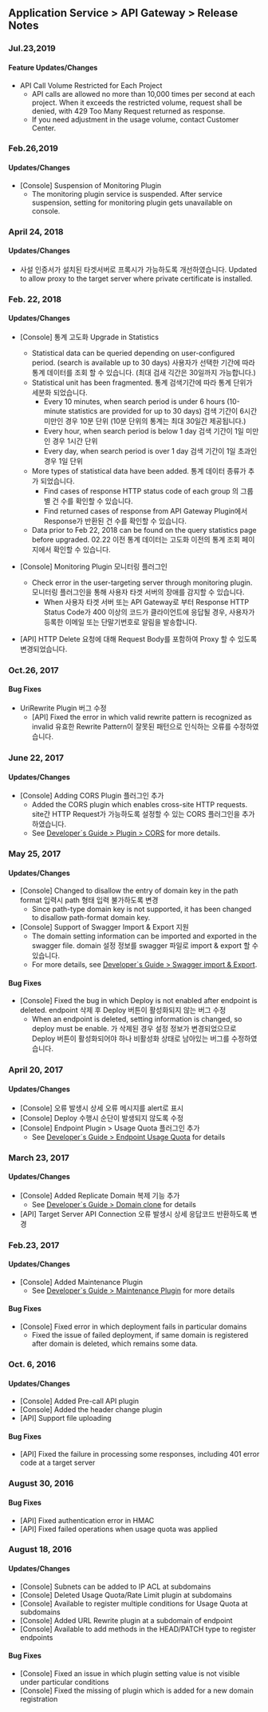 ## Application Service > API Gateway > Release Notes

### Jul.23,2019

#### Feature Updates/Changes 
* API Call Volume Restricted for Each Project  
  * API calls are allowed no more than 10,000 times per second at each project. When it exceeds the restricted volume, request shall be denied, with 429 Too Many Request returned as response. 
  * If you need adjustment in the usage volume, contact Customer Center. 


### Feb.26,2019 

#### Updates/Changes 
* [Console] Suspension of Monitoring Plugin  
  * The monitoring plugin service is suspended. After service suspension, setting for monitoring plugin  gets unavailable on console.  


### April 24, 2018 

#### Updates/Changes 
* 사설 인증서가 설치된 타겟서버로 프록시가 가능하도록 개선하였습니다. Updated to allow proxy to the target server where private certificate is installed.   

### Feb. 22, 2018

#### Updates/Changes 
* [Console] 통계 고도화 Upgrade in Statistics 
  * Statistical data can be queried depending on user-configured period. (search is available up to 30 days)  사용자가 선택한 기간에 따라 통계 데이터를 조회 할 수 있습니다. (최대 검새 긱간은 30일까지 가능합니다.)
  * Statistical unit has been fragmented.  통계 검색기간에 따라 통계 단위가 세분화 되었습니다.  
    * Every 10 minutes, when search period is under 6 hours (10-minute statistics are provided for up to 30 days) 검색 기간이 6시간 미만인 경우 10분 단위 (10분 단위의 통계는 최대 30일간 제공됩니다.)
    * Every hour, when search period is below 1 day 검색 기간이 1일 미만인 경우 1시간 단위
    * Every day, when search period is over 1 day 검색 기간이 1일 초과인 경우 1일 단위
  * More types of statistical data have been added. 통계 데이터 종류가 추가 되었습니다. 
    * Find cases of response HTTP status code of each group 의 그룹별 건 수를 확인할 수 있습니다.
    * Find returned cases of response from API Gateway Plugin에서 Response가 반환된 건 수를 확인할 수 있습니다.
  * Data prior to Feb 22, 2018 can be found on the query statistics page before upgraded. 02.22 이전 통계 데이터는 고도화 이전의 통계 조회 페이지에서 확인할 수 있습니다. 

* [Console] Monitoring Plugin 모니터링 플러그인 
  * Check error in the user-targeting server through monitoring plugin. 모니터링 플러그인을 통해 사용자 타겟 서버의 장애를 감지할 수 있습니다. 
    * When 사용자 타겟 서버 또는 API Gateway로 부터 Response HTTP Status Code가 400 이상의 코드가 클라이언트에 응답될 경우, 사용자가 등록한 이메일 또는 단말기번호로 알림을 발송합니다. 
* [API] HTTP Delete 요청에 대해 Request Body를 포함하여 Proxy 할 수 있도록 변경되었습니다. 


### Oct.26, 2017

#### Bug Fixes
- UriRewrite Plugin 버그 수정 
  - [API] Fixed the error in which valid rewrite pattern is recognized as invalid  유효한 Rewrite Pattern이 잘못된 패턴으로 인식하는 오류를 수정하였습니다. 

### June 22, 2017

#### Updates/Changes
- [Console] Adding CORS Plugin  플러그인 추가
  - Added the CORS plugin which enables cross-site HTTP requests. site간 HTTP Request가 가능하도록 설정할 수 있는 CORS 플러그인을 추가하였습니다.
  - See <a href="/ko/Application%20Service/API%20Gateway/ko/console-guide/#corscross-origin-resource-sharing" target="_blank">Developer`s Guide > Plugin > CORS</a> for more details. 

### May 25, 2017 

#### Updates/Changes 
- [Console] Changed to disallow the entry of domain key in the path format  입력시 path 형태 입력 불가하도록 변경
  - Since path-type domain key is not supported, it has been changed to disallow path-format domain key.   
- [Console] Support of Swagger Import & Export 지원
  - The domain setting information can be imported and exported in the swagger file. domain 설정 정보를 swagger 파일로 import & export 할 수 있습니다.  
  - For more details, see <a href="/ko/Application%20Service/API%20Gateway/ko/console-guide/#swagger-import-export" target="_blank">Developer`s Guide > Swagger import & Export</a>.

#### Bug Fixes 
- [Console] Fixed the bug in which Deploy is not enabled after endpoint is deleted. endpoint 삭제 후 Deploy 버튼이 활성화되지 않는 버그 수정
  - When an endpoint is deleted, setting information is changed, so deploy must be enable. 가 삭제된 경우 설정 정보가 변경되었으므로 Deploy 버튼이 활성화되어야 하나 비활성화 상태로 남아있는 버그를 수정하였습니다.

### April 20, 2017 

#### Updates/Changes
- [Console] 오류 발생시 상세 오류 메시지를 alert로 표시
- [Console] Deploy 수행시 순단이 발생되지 않도록 수정
- [Console] Endpoint Plugin > Usage Quota 플러그인 추가
  - See <a href="/ko/Application%20Service/API%20Gateway/ko/console-guide/#usage-quota" target="_blank">Developer`s Guide > Endpoint Usage Quota</a> for details

### March 23, 2017 

#### Updates/Changes
- [Console] Added Replicate Domain 복제 기능 추가
  - See <a href="/ko/Application%20Service/API%20Gateway/ko/console-guide/#_5" target="_blank">Developer`s Guide > Domain clone</a> for details
- [API] Target Server API Connection 오류 발생시 상세 응답코드 반환하도록 변경

### Feb.23, 2017 

#### Updates/Changes
- [Console] Added Maintenance Plugin
  - See <a href="/ko/Application%20Service/API%20Gateway/ko/console-guide/#maintenance" target="_blank">Developer`s Guide > Maintenance Plugin</a> for more details  

#### Bug Fixes 
- [Console] Fixed error in which deployment fails in particular domains
  - Fixed the issue of failed deployment, if same domain is registered after domain is deleted, which remains some data.  

### Oct. 6, 2016

#### Updates/Changes
- [Console] Added Pre-call API plugin  
- [Console] Added the header change plugin 
- [API] Support file uploading 

#### Bug Fixes
- [API] Fixed the failure in processing some responses, including 401 error code at a target server 

### August 30, 2016 

#### Bug Fixes
- [API] Fixed authentication error in HMAC  
- [API] Fixed failed operations when usage quota was applied   

### August 18, 2016 

#### Updates/Changes
- [Console] Subnets can be added to IP ACL at  subdomains
- [Console] Deleted Usage Quota/Rate Limit plugin at subdomains 
- [Console]  Available to register multiple conditions for Usage Quota at subdomains 
- [Console] Added URL Rewrite plugin at a subdomain of endpoint 
- [Console] Available to add methods in the HEAD/PATCH type to register endpoints  

#### Bug Fixes
- [Console] Fixed an issue in which plugin setting value is not visible under particular conditions
- [Console] Fixed the missing of plugin which is added for a new domain registration 

